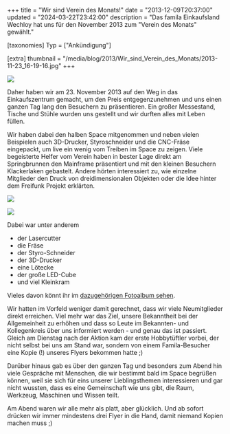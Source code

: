+++
title = "Wir sind Verein des Monats!"
date = "2013-12-09T20:37:00"
updated = "2024-03-22T23:42:00"
description = "Das famila Einkaufsland Wechloy hat uns für den November 2013 zum \"Verein des Monats\" gewählt."

[taxonomies]
Typ = ["Ankündigung"]

[extra]
thumbnail = "/media/blog/2013/Wir_sind_Verein_des_Monats/2013-11-23_16-19-16.jpg"
+++

![](../../../media/blog/2013/Wir_sind_Verein_des_Monats/2013-11-23_16-19-16.jpg)

Daher haben wir am 23. November 2013 auf den Weg in das Einkaufszentrum gemacht, um den Preis entgegenzunehmen und uns
einen ganzen Tag lang den Besuchern zu präsentieren. Ein großer Messestand, Tische und Stühle wurden uns gestellt und
wir durften alles mit Leben füllen.

Wir haben dabei den halben Space mitgenommen und neben vielen Beispielen auch 3D-Drucker, Styroschneider und die
CNC-Fräse eingepackt, um live ein wenig vom Treiben im Space zu zeigen. Viele begeisterte Helfer vom Verein haben in
bester Lage direkt am Springbrunnen den Mainframe präsentiert und mit den kleinen Besuchern Klackerlaken gebastelt.
Andere hörten interessiert zu, wie einzelne Mitglieder den Druck von dreidimensionalen Objekten oder die Idee hinter dem
Freifunk Projekt erklärten.

![](../../../media/blog/2013/Wir_sind_Verein_des_Monats/2013-11-23_15-48-09.jpg)

![](../../../media/blog/2013/Wir_sind_Verein_des_Monats/2013-11-23_16-21-25.jpg)

Dabei war unter anderem

- der Lasercutter
- die Fräse
- der Styro-Schneider
- der 3D-Drucker
- eine Lötecke
- der große LED-Cube
- und viel Kleinkram

Vieles davon könnt ihr
im [dazugehörigen Fotoalbum sehen](https://www.kreativitaet-trifft-technik.de/album.html#/a/0/2013-11_Verein_des_Monats).

[//]: # ()

Wir hatten im Vorfeld weniger damit gerechnet, dass wir viele Neumitglieder direkt erreichen. Viel mehr war das Ziel,
unsere Bekanntheit bei der Allgemeinheit zu erhöhen und dass so Leute im Bekannten- und Kollegenkreis über uns
informiert werden - und genau das ist passiert. Gleich am Dienstag nach der Aktion kam der erste Hobbytüftler vorbei,
der nicht selbst bei uns am Stand war, sondern von einem Famila-Besucher eine Kopie (!) unseres Flyers bekommen hatte ;)

Darüber hinaus gab es über den ganzen Tag und besonders zum Abend hin viele Gespräche mit Menschen, die wir bestimmt
bald im Space begrüßen können, weil sie sich für eins unserer Lieblingsthemen interessieren und gar nicht wussten, dass
es eine Gemeinschaft wie uns gibt, die Raum, Werkzeug, Maschinen und Wissen teilt.

Am Abend waren wir alle mehr als platt, aber glücklich. Und ab sofort drücken wir immer mindestens drei Flyer in die
Hand, damit niemand Kopien machen muss ;)
